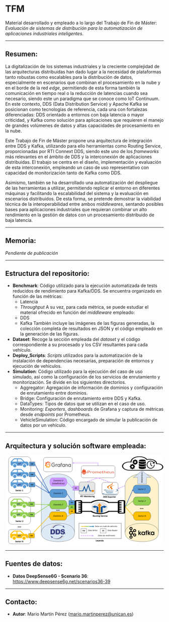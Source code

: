 # TFM
Material desarrollado y empleado a lo largo del Trabajo de Fin de Máster: *Evaluación de sistemas de distribución para la automatización de aplicaciones industriales inteligentes*.

------------------------------------------

## Resumen:

La digitalización de los sistemas industriales y la creciente complejidad de las arquitecturas distribuidas han dado lugar a la necesidad de plataformas tanto robustas como escalables para la distribución de datos, especialmente en escenarios que combinan el procesamiento en la nube y en el borde de la red *edge*, permitiendo de esta forma también la comunicación en tiempo real o la reducción de latencias cuando sea necesario, siendo este un paradigma que se conoce como IoT Continuum. En este contexto, DDS (Data Distribution Service) y Apache Kafka se posicionan como tecnologías de referencia, cada una con fortalezas diferenciadas: DDS orientado a entornos con baja latencia o mayor criticidad, y Kafka como solución para aplicaciones que requieren el manejo de grandes volúmenes de datos y altas capacidades de procesamiento en la nube.

Este Trabajo de Fin de Máster propone una arquitectura de integración entre DDS y Kafka, utilizando para ello herramientas como Routing Service, proporcionadas por RTI Connext DDS, siendo este uno de los *frameworks* más relevantes en el ámbito de DDS y la interconexión de aplicaciones distribuidas. El trabajo se centra en el diseño, implementación y evaluación de esta interconexión, empleando un caso de uso representativo con capacidad de monitorización tanto de Kafka como DDS.

Asimismo, también se ha desarrollado una automatización del despliegue de las herramientas a utilizar, permitiendo replicar el entorno en diferentes máquinas y facilitando la escalabilidad del sistema y la evaluación en escenarios distribuidos. De esta forma, se pretende demostrar la viabilidad técnica de la interoperabilidad entre ambos *middlewares*, sentando posibles bases para aplicaciones industriales que requieran combinar un alto rendimiento en la gestión de datos con un procesamiento distribuido de baja latencia.

------------------------------------------
## Memoria:

*Pendiente de publicación*

------------------------------------------

## Estructura del repositorio:
* **Benchmark**: Código utilizado para la ejecución automatizada de tests reducidos de rendimiento para Kafka/DDS. Se encuentra organizado en función de las métricas:
  - Latencia
  - *Throughput*
A su vez, para cada métrica, se puede estudiar el material ofrecido en función del *middleware* empleado:
  - DDS
  - Kafka
También incluye las imágenes de las figuras generadas, la colección completa de resultados en JSON y el código empleado en la generación de las figuras.
* **Dataset**: Recoge la sección empleada del *dataset* y el código correspondiente a su procesado y los CSV resultantes para cada vehículo.
* **Deploy_Scripts**: *Scripts* utilizados para la automatización de la instalación de dependencias necesarias, preparación de entornos y ejecución de vehiculos.
* **Simulation**: Código utilizado para la ejecución del caso de uso simulado, así como la configuración de los servicios de enrutamiento y monitorización. Se divide en los siguientes directorios.
  - Aggregator: Agregación de información de dominios y configuración de enrutamiento entre dominios.
  - Bridge: Configuración de enrutamiento entre DDS y Kafka.
  - DataTypes: Tipos de datos que se utilizan en el caso de uso.
  - Monitoring: *Exporters*, *dashboards* de Grafana y captura de métricas desde *endpoints* por Prometheus.
  - VehicleSimulation: Código encargado de simular la publicación de datos por un vehículo.

------------------------------------------

## Arquitectura y solución software empleada:


![](Arquitectura-SolucionSwPropuesta.png)

------------------------------------------

## Fuentes de datos:
* **Datos DeepSense6G - Scenario 36**: https://www.deepsense6g.net/scenarios36-39

------------------------------------------

## Contacto:
* **Autor**: Mario Martín Pérez (mario.martinperez@unican.es)
